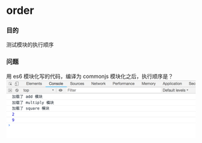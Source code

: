 # order

### 目的
测试模块的执行顺序

### 问题
用 es6 模块化写的代码，编译为 commonjs 模块化之后，执行顺序是？
![result](https://github.com/104gogo/sven/raw/master/packages/order/result.png)

